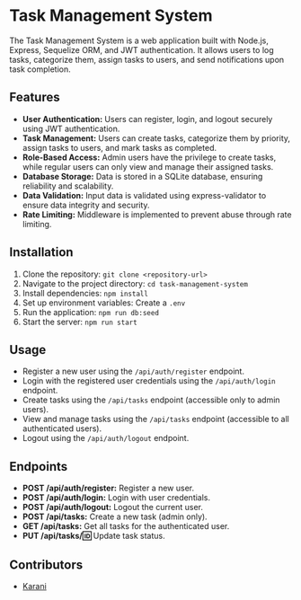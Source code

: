 # Task Management System

The Task Management System is a web application built with Node.js, Express, Sequelize ORM, and JWT authentication. It allows users to log tasks, categorize them, assign tasks to users, and send notifications upon task completion.

## Features

- **User Authentication:** Users can register, login, and logout securely using JWT authentication.
- **Task Management:** Users can create tasks, categorize them by priority, assign tasks to users, and mark tasks as completed.
- **Role-Based Access:** Admin users have the privilege to create tasks, while regular users can only view and manage their assigned tasks.
- **Database Storage:** Data is stored in a SQLite database, ensuring reliability and scalability.
- **Data Validation:** Input data is validated using express-validator to ensure data integrity and security.
- **Rate Limiting:** Middleware is implemented to prevent abuse through rate limiting.

## Installation

1. Clone the repository: `git clone <repository-url>`
2. Navigate to the project directory: `cd task-management-system`
3. Install dependencies: `npm install`
4. Set up environment variables: Create a `.env`
5. Run the application: `npm run db:seed`
6. Start the server: `npm run start`

## Usage

- Register a new user using the `/api/auth/register` endpoint.
- Login with the registered user credentials using the `/api/auth/login` endpoint.
- Create tasks using the `/api/tasks` endpoint (accessible only to admin users).
- View and manage tasks using the `/api/tasks` endpoint (accessible to all authenticated users).
- Logout using the `/api/auth/logout` endpoint.

## Endpoints

- **POST /api/auth/register:** Register a new user.
- **POST /api/auth/login:** Login with user credentials.
- **POST /api/auth/logout:** Logout the current user.
- **POST /api/tasks:** Create a new task (admin only).
- **GET /api/tasks:** Get all tasks for the authenticated user.
- **PUT /api/tasks/:id:** Update task status.

## Contributors

- [Karani](https://github.com/karani12)


